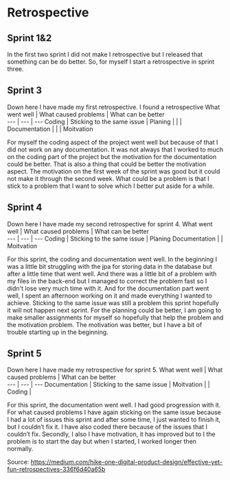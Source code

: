 # Retrospective

## Sprint 1&2
In the first two sprint I did not make I retrospective but I released that something can be do better. So, for myself I start a retrospective in sprint three.

## Sprint 3
Down here I have made my first retrospective. I found a retrospective
What went well | What caused problems | What can be better  
--- | --- | ---
Coding | Sticking to the same issue | Planing 
 | |  | Documentation
  |  |  | Moitvation
 
 For myself the coding aspect of the project went well but because of that I did not work on any documentation. It was not always that I worked to much on the coding part of the project but the motivation for the documentation could be better. That is also a thing that could be better the motivation aspect. The motivation on the first week of the sprint was good but it could not make it through the second week. What could be a problem is that I stick to a problem that I want to solve which I better put aside for a while.

## Sprint 4
Down here I have made my second retrospective for sprint 4. 
What went well | What caused problems | What can be better  
--- | --- | ---
Coding | Sticking to the same issue | Planing 
Documentation |  | Moitvation

For this sprint, the coding and documentation went well. In the beginning I was a little bit struggling with the jpa for storing data in the database but after a little time that went well. And there was a little bit of a problem with my files in the back-end but I managed to correct the problem fast so I didn't lose very much time with it. And for the documentation part went well, I spent an afternoon working on it and made everything I wanted to achieve. Sticking to the same issue was still a problem this sprint hopefully it will not happen next sprint. For the planning could be better, I am going to make smaller assignments for myself so hopefully that help the problem and the motivation problem. The motivation was better, but I have a bit of trouble starting up in the beginning.

## Sprint 5
Down here I have made my retrospective for sprint 5.
What went well | What caused problems | What can be better  
--- | --- | ---
Documentation | Sticking to the same issue | Moitvation
 | | Coding | 

For this sprint, the documentation went well. I had good progression with it. For what caused problems I have again sticking on the same issue because I had a lot of issues this sprint and after some time, I just wanted to finish it, but I couldn’t fix it. I have also coded there because of the issues that I couldn’t fix. Secondly, I also I have motivation, it has improved but to I the problem is to start the day but when I started, I worked longer then normally.

Source: https://medium.com/hike-one-digital-product-design/effective-yet-fun-retrospectives-336f6d40a65b
